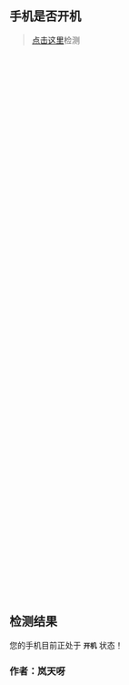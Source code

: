 ## 手机是否开机

> [点击这里](#检测结果)检测

<br><br><br><br><br><br><br><br><br><br><br><br><br><br>
<br><br><br><br><br><br><br><br><br><br><br><br><br><br>
<br><br><br><br><br><br><br><br><br><br><br><br><br><br>
<br><br><br><br><br><br><br><br><br><br><br><br><br><br>


## 检测结果

您的手机目前正处于 **`开机`** 状态！

### 作者：岚天呀

<br><br><br><br><br><br><br><br><br><br><br><br>
